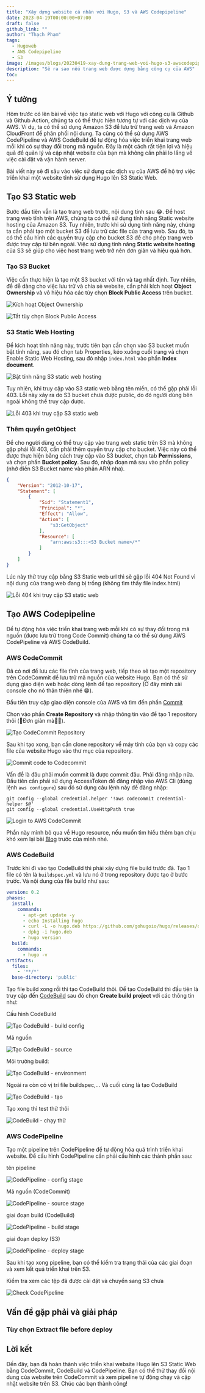 ```yaml
---
title: "Xây dựng website cá nhân với Hugo, S3 và AWS Codepipeline"
date: 2023-04-19T00:00:00+07:00
draft: false
github_link: ""
author: "Thạch Phạm"
tags:
  - Hugoweb
  - AWS Codepipeline
  - S3
image: /images/blogs/20230419-xay-dung-trang-web-voi-hugo-s3-awscodepipeline.png
description: "Sẽ ra sao nếu trang web được dựng bằng công cụ của AWS"
toc: 
---
```

## Ý tưởng

Hôm trước có lên bài về việc tạo static web với Hugo với công cụ là Github và Github Action, chúng ta có thể thực hiện tương tự với các dịch vụ của AWS. Ví dụ, ta có thể sử dụng Amazon S3 để lưu trữ trang web và Amazon CloudFront để phân phối nội dung. Ta cũng có thể sử dụng AWS CodePipeline và AWS CodeBuild để tự động hóa việc triển khai trang web mỗi khi có sự thay đổi trong mã nguồn. Đây là một cách rất tiện lợi và hiệu quả để quản lý và cập nhật website của bạn mà không cần phải lo lắng về việc cài đặt và vận hành server.

Bài viết này sẽ đi sâu vào việc sử dụng các dịch vụ của AWS để hộ trợ việc triển khai một website tĩnh sử dụng Hugo lên S3 Static Web.

## Tạo S3 Static web

Bước đầu tiên vẫn là tạo trang web trước, nội dung tính sau 😂. Để host trang web tĩnh trên AWS, chúng ta có thể sử dụng tính năng Static website hosting của Amazon S3. Tuy nhiên, trước khi sử dụng tính năng này, chúng ta cần phải tạo một bucket S3 để lưu trữ các file của trang web. Sau đó, ta có thể cấu hình các quyền truy cập cho bucket S3 để cho phép trang web được truy cập từ bên ngoài. Việc sử dụng tính năng **Static website hosting** của S3 sẽ giúp cho việc host trang web trở nên đơn giản và hiệu quả hơn.

### Tạo S3 Bucket

Việc cần thực hiện là tạo một S3 bucket với tên và tag nhất định. Tuy nhiên, để dễ dàng cho việc lưu trữ và chia sẻ website, cần phải kích hoạt **Object Ownership** và vô hiệu hóa các tùy chọn **Block Public Access** trên bucket.

![Kích hoạt Object Ownership](./images/s3-acls_enabled.png)

![Tắt tùy chọn Block Public Access](./images/S3-Block-Public-Access.png)

### S3 Static Web Hosting

Để kích hoạt tính năng này, trước tiên bạn cần chọn vào S3 bucket muốn bật tính năng, sau đó chọn tab Properties, kéo xuống cuối trang và chọn Enable Static Web Hosting, sau đó nhập `index.html` vào phần **Index document**.

![Bật tính năng S3 static web hosting](./images/s3-static-web-hosting.png)

Tuy nhiên, khi truy cập vào S3 static web bằng tên miền, có thể gặp phải lỗi 403. Lỗi này xảy ra do S3 bucket chưa được public, do đó người dùng bên ngoài không thể truy cập được.

![Lỗi 403 khi truy cập S3 static web](./images/s3-static-web-403-response.png)

### Thêm quyền getObject

Để cho người dùng có thể truy cập vào trang web static trên S3 mà không gặp phải lỗi 403, cần phải thêm quyền truy cập cho bucket. Việc này có thể được thực hiện bằng cách truy cập vào S3 bucket, chọn tab **Permissions**, và chọn phần **Bucket policy**. Sau đó, nhập đoạn mã sau vào phần policy (nhớ điền S3 Bucket name vào phần ARN nha).

```json
{
	"Version": "2012-10-17",
	"Statement": [
		{
			"Sid": "Statement1",
			"Principal": "*",
			"Effect": "Allow",
			"Action": [
				"s3:GetObject"
			],
			"Resource": [
				"arn:aws:s3:::<S3 Bucket name>/*"
			]
		}
	]
}
```

Lúc này thử truy cập bằng S3 Static web url thì sẽ gặp lỗi 404 Not Found vì nội dung của trang web đang bị trống (không tìm thấy file index.html)

![Lỗi 404 khi truy cập S3 static web](./images/s3-static-web-404-response.png)

## Tạo AWS Codepipeline

Để tự động hóa việc triển khai trang web mỗi khi có sự thay đổi trong mã nguồn (được lưu trữ trong Code Commit) chúng ta có thể sử dụng AWS CodePipeline và AWS CodeBuild.

### AWS CodeCommit

Đã có nơi để lưu các file tĩnh của trang web, tiếp theo sẽ tạo một repository trên CodeCommit để lưu trữ mã nguồn của website Hugo. Bạn có thể sử dụng giao diện web hoặc dòng lệnh để tạo repository (Ở đây mình xài console cho nó thân thiện nhé 😁). 

Đầu tiên truy cập giao diện console của AWS và tìm đến phần [Commit](https://ap-southeast-1.console.aws.amazon.com/codesuite/codecommit/repositories)

Chọn vào phần **Create Repository** và nhập thông tin vào để tạo 1 repository thôi (🤣Đơn giản mà🤣🤣).

![Tạo CodeCommit Repository](./images/CodeCommit-create-repo.png)

Sau khi tạo xong, bạn cần clone repository về máy tính của bạn và copy các file của website Hugo vào thư mục của repository.

![Commit code to Codecommit](./images/CodeCommit-gitcommit.png)

Vấn đề là đâu phải muốn commit là được commit đâu. Phải đăng nhập nữa. Đầu tiên cần phải sử dụng AccessToken để đăng nhập vào AWS Cli (dùng lệnh `aws configure`) sau đó sử dụng câu lệnh này để đăng nhập:

```shell
git config --global credential.helper '!aws codecommit credential-helper $@'
git config --global credential.UseHttpPath true
```

![Login to AWS CodeCommit](./images/CodeCommit-login-%26-push.png)

Phần này mình bỏ qua về Hugo resource, nếu muốn tìm hiểu thêm bạn chịu khó xem lại bài [Blog](https://thachpham2k.github.io/blogs/20230417-xay-dung-trang-web-voi-hugo-va-github/#t%E1%BA%A1o-website-src) trước của mình nhé.

### AWS CodeBuild

Trước khi đi vào tạo CodeBuild thì phải xây dựng file build trước đã. Tạo 1 file có tên là `buildspec.yml` và lưu nó ở trong repository được tạo ở bước trước. Và nội dung của file build như sau:

```yml
version: 0.2
phases:
  install:
    commands:
      - apt-get update -y
      - echo Installing hugo
      - curl -L -o hugo.deb https://github.com/gohugoio/hugo/releases/download/v0.111.3/hugo_0.111.3_linux-amd64.deb
      - dpkg -i hugo.deb
      - hugo version
  build:
    commands:
      - hugo -v
artifacts:
  files:
    - '**/*'
  base-directory: 'public'
```

Tạo file build xong rồi thì tạo CodeBuild thôi. Để tạo CodeBuild thì đầu tiên là truy cập đến [CodeBuild](https://ap-southeast-1.console.aws.amazon.com/codesuite/codebuild/projects) sau đó chọn **Create build project** với các thông tin như: 

Cấu hình CodeBuild

![Tạo CodeBuild - build config](./images/CodeBuild-config.png)

Mã nguồn

![Tạo CodeBuild - source](./images/CodeBuild-src.png)

Môi trường build:

![Tạo CodeBuild - environment](./images/CodeBuild-env.png)

Ngoài ra còn có vị trí file buildspec,... Và cuối cùng là tạo CodeBuild

![Tạo CodeBuild - tạo](./images/CodeBuild-create.png)

Tạo xong thì test thử thôi

![CodeBuild - chạy thử](./images/CodeBuild-run.png)

### AWS CodePipeline

Tạo một pipeline trên CodePipeline để tự động hóa quá trình triển khai website. Để cấu hình CodePipeline cần phải cấu hình các thành phần sau:

tên pipeline

![CodePipeline - config stage](./images/CodePipeline-config-stage.png)

Mã nguồn (CodeCommit)

![CodePipeline - source stage](./images/CodePipeline-source-stage.png)

giai đoạn build (CodeBuild)

![CodePipeline - build stage](./images/CodePipeline-build-stage.png)

giai đoạn deploy (S3)

![CodePipeline - deploy stage](./images/CodePipeline-deploy-stage.png)

Sau khi tạo xong pipeline, bạn có thể kiểm tra trạng thái của các giai đoạn và xem kết quả triển khai trên S3.

Kiểm tra xem các tệp đã được cài đặt và chuyển sang S3 chưa

![Check CodePipeline](./images/s3-success.png)

## Vấn đề gặp phải và giải pháp

### Tùy chọn **Extract file before deploy**

## Lời kết

Đến đây, bạn đã hoàn thành việc triển khai website Hugo lên S3 Static Web bằng CodeCommit, CodeBuild và CodePipeline. Bạn có thể thử thay đổi nội dung của website trên CodeCommit và xem pipeline tự động chạy và cập nhật website trên S3. Chúc các bạn thành công!